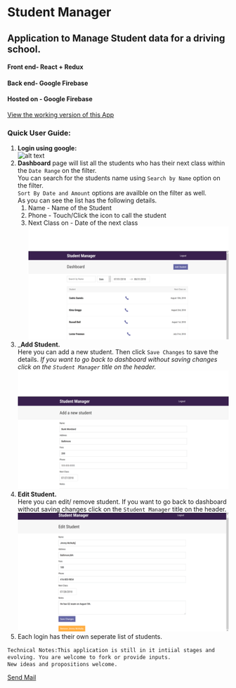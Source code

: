 # Student Manager
## Application to Manage Student data for a driving school.
#### Front end- React + Redux
#### Back end- Google Firebase
#### Hosted on - Google Firebase
 [View the working version of this App]("https://studentmanager-1eecd.firebaseapp.com/")

### Quick User Guide:
1)  __Login using google:__<br/>
    ![alt text](https://github.com/vishnuak1989/Student-Manager/blob/master/screencaps/Login.PNG "Login Page")
2)  __Dashboard__ page will list all the students who has their next class within the `Date Range` on the filter.<br /> You can search for the students name using `Search by Name` option on the filter.<br /> 
`Sort By Date and Amount` options are availble on the filter as well.<br />
As you can see the list has the following details.<br/>
    1. Name - Name of the Student
    1. Phone - Touch/Click the icon to call the student
    1. Next Class on - Date of the next class <br/>
    ![alt text](https://github.com/vishnuak1989/Student-Manager/blob/master/screencaps/Dashboard.png "Dashboard Page")
3) ___Add Student.__<br />
Here you can add a new student. Then click `Save Changes` to save the details. *If you want to go back to dashboard without saving changes click on the `Student Manager` title on the header.*<br/> 
![alt text](https://github.com/vishnuak1989/Student-Manager/blob/master/screencaps/Add.png "Add Student Page")
4) __Edit Student.__ <br/>
Here you can edit/ remove student. If you want to go back to dashboard without saving changes click on the `Student Manager` title on the header. <br />
![alt text](https://github.com/vishnuak1989/Student-Manager/blob/master/screencaps/Edit.png "Edit Student Page")
5) Each login has their own seperate list of students.

```
Technical Notes:This application is still in it intiial stages and evolving. You are welcome to fork or provide inputs.
New ideas and propositions welcome.
````
<a href="mailto:vishnuak1989@gmail.com?Subject=New%20Idea" target="_top">Send Mail</a>



